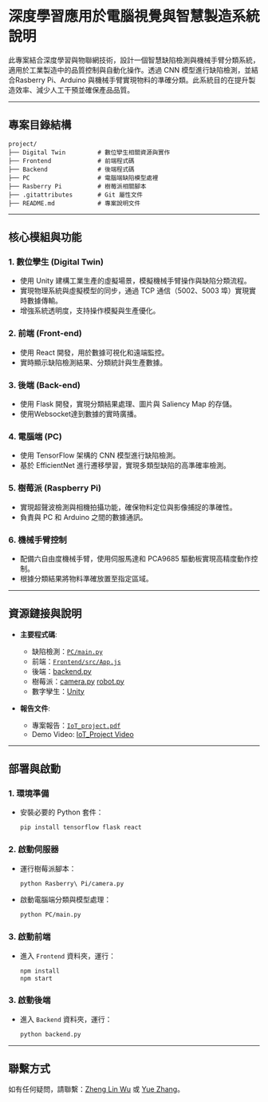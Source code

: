 # 深度學習應用於電腦視覺與智慧製造系統說明

此專案結合深度學習與物聯網技術，設計一個智慧缺陷檢測與機械手臂分類系統，適用於工業製造中的品質控制與自動化操作。透過 CNN 模型進行缺陷檢測，並結合Rasberry Pi、Arduino 與機械手臂實現物料的準確分類。此系統目的在提升製造效率、減少人工干預並確保產品品質。

---

## 專案目錄結構

```
project/
├── Digital Twin         # 數位孿生相關資源與實作
├── Frontend             # 前端程式碼
├── Backend              # 後端程式碼
├── PC                   # 電腦端缺陷模型處裡
├── Rasberry Pi          # 樹莓派相關腳本
├── .gitattributes       # Git 屬性文件
├── README.md            # 專案說明文件
```

---

## 核心模組與功能

### 1. **數位孿生 (Digital Twin)**
- 使用 Unity 建構工業生產的虛擬場景，模擬機械手臂操作與缺陷分類流程。
- 實現物理系統與虛擬模型的同步，通過 TCP 通信（5002、5003 埠）實現實時數據傳輸。
- 增強系統透明度，支持操作模擬與生產優化。

### 2. **前端 (Front-end)**
- 使用 React 開發，用於數據可視化和遠端監控。
- 實時顯示缺陷檢測結果、分類統計與生產數據。

### 3. **後端 (Back-end)**
- 使用 Flask 開發，實現分類結果處理、圖片與 Saliency Map 的存儲。
- 使用Websocket達到數據的實時廣播。

### 4. **電腦端 (PC)**
- 使用 TensorFlow 架構的 CNN 模型進行缺陷檢測。
- 基於 EfficientNet 進行遷移學習，實現多類型缺陷的高準確率檢測。

### 5. **樹莓派 (Raspberry Pi)**
- 實現超聲波檢測與相機拍攝功能，確保物料定位與影像捕捉的準確性。
- 負責與 PC 和 Arduino 之間的數據通訊。

### 6. **機械手臂控制**
- 配備六自由度機械手臂，使用伺服馬達和 PCA9685 驅動板實現高精度動作控制。
- 根據分類結果將物料準確放置至指定區域。

---

## 資源鏈接與說明

- **主要程式碼**:
  - 缺陷檢測：[`PC/main.py`](https://github.com/Yue1230/IoT_project/tree/main/PC)
  - 前端：[`Frontend/src/App.js`](https://github.com/Yue1230/IoT_project/tree/main/Frontend/src/App/js)
  - 後端：[backend.py](https://github.com/Yue1230/IoT_project/blob/main/Backend/backend.py)
  - 樹莓派：[camera.py](https://github.com/Yue1230/IoT_project/blob/main/Rasberry%20Pi/camera.py)
  [robot.py](https://github.com/Yue1230/IoT_project/blob/main/Rasberry%20Pi/robot.py)
  - 數字孿生：[Unity](https://reurl.cc/46jey3)

- **報告文件**:
  - 專案報告：[`IoT_project.pdf`]()
  - Demo Video: [IoT_Project Video](https://drive.google.com/drive/u/1/folders/114OUhgpxgK_MGYP0qI7XfNt-EH8sHSOU)
---

## 部署與啟動

### 1. **環境準備**
- 安裝必要的 Python 套件：
  ```bash
  pip install tensorflow flask react
  ```

### 2. **啟動伺服器**
- 運行樹莓派腳本：
  ```bash
  python Rasberry\ Pi/camera.py
  ```
- 啟動電腦端分類與模型處理：
  ```bash
  python PC/main.py
  ```

### 3. **啟動前端**
- 進入 `Frontend` 資料夾，運行：
  ```bash
  npm install
  npm start
  ```
### 3. **啟動後端**
- 進入 `Backend` 資料夾，運行：
  ```bash
  python backend.py
  ```
---

## 聯繫方式

如有任何疑問，請聯繫：[Zheng Lin Wu](mailto:r12522636@g.ntu.edu.tw) 或 [Yue Zhang](mailto:r13522739@g.ntu.edu.tw)。
